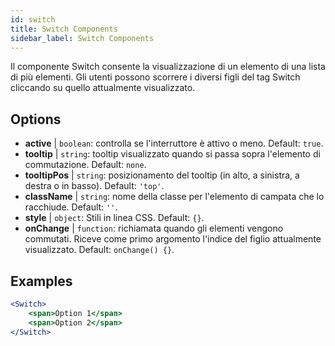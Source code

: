 ```yaml
---
id: switch
title: Switch Components
sidebar_label: Switch Components
---
```


Il componente Switch consente la visualizzazione di un elemento di una lista di più elementi. Gli utenti possono scorrere i diversi figli del tag Switch cliccando su quello attualmente visualizzato.

## Options

* __active__ | `boolean`: controlla se l'interruttore è attivo o meno. Default: `true`.
* __tooltip__ | `string`: tooltip visualizzato quando si passa sopra l'elemento di commutazione. Default: `none`.
* __tooltipPos__ | `string`: posizionamento del tooltip (in alto, a sinistra, a destra o in basso). Default: `'top'`.
* __className__ | `string`: nome della classe per l'elemento di campata che lo racchiude. Default: `''`.
* __style__ | `object`: Stili in linea CSS. Default: `{}`.
* __onChange__ | `function`: richiamata quando gli elementi vengono commutati. Riceve come primo argomento l'indice del figlio attualmente visualizzato. Default: `onChange() {}`.


## Examples

```jsx live
<Switch>
    <span>Option 1</span>
    <span>Option 2</span>
</Switch>
```



